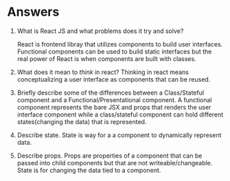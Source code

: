 # Answers

1.  What is React JS and what problems does it try and solve?

    React is frontend libray that utilizes components to build user interfaces. 
    Functional components can be used to build static interfaces but the real power 
    of React is when components are built with classes.

2.  What does it mean to _think_ in react?
    Thinking in react means conceptualizing a user interface as components that can 
    be reused.

3.  Briefly describe some of the differences between a Class/Stateful component and a Functional/Presentational component.
    A functional component represents the bare JSX and props that renders the user interface component 
    while a class/stateful component can hold different states(changing the data) that is 
    represented.


4.  Describe state.
    State is way for a a component to dynamically represent data.
    
5.  Describe props.
    Props are properties of a component that can be passed into child components but that 
    are not writeable/changeable. State is for changing the data tied to a component.

